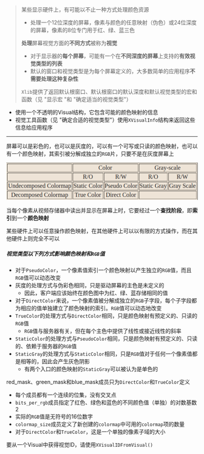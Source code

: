 > 某些显示硬件上，有可能以不止一种方式处理颜色资源
>
> * 处理一个12位深度的屏幕，像素与颜色的任意映射（伪色）或24位深度的屏幕，像素的8位专门用于红、绿、蓝三色
>
> **处理**屏幕视觉方面的**不同方式**被称为**视觉**
>
> * 对于显示器的**每个屏幕**，可能有一个在**不同深度的屏幕**上支持的**有效视觉类型的列表**
> * 默认的窗口和视觉类型是为每个屏幕定义的，大多数简单的应用程序**不需要处理这种复杂性**
>
> `Xlib`提供了返回默认根窗口、默认根窗口的默认深度和默认视觉类型的宏和函数（见 "显示宏 "和 "确定适当的视觉类型"）

* 使用一个不透明的Visual结构，它包含可能的颜色映射的信息
* 视觉工具函数（见 "确定合适的视觉类型"）使用`XVisualInfo`结构来返回这些信息给应用程序

---

屏幕可以是彩色的，也可以是灰度的，可以有一个可写或只读的颜色映射，也可以有一个颜色映射，其索引被分解成独立的`RGB`片，只要不是在灰度屏幕上

![image-20211016105006828](Visual_Types.assets/image-20211016105006828.png)

当每个像素从视频存储器中读出并显示在屏幕上时，它要经过一个**查找阶段**，即**索引**到一个**颜色映射**

某些硬件上可以任意操作颜色映射，在其他硬件上可以以有限的方式操作，而在其他硬件上则完全不可以

##### 视觉类型以下列方式影响颜色映射和`RGB`值

* 对于`PseudoColor`，一个像素值索引一个颜色映射以产生独立的`RGB`值，而且`RGB`值可以动态改变
* 灰度的处理方式与伪彩色相同，只是驱动屏幕的主色是未定义的
  * 因此，客户端应该始终在颜色图中为红、绿、蓝存储相同的值
* 对于`DirectColor`来说，一个像素值被分解成独立的`RGB`子字段，每个子字段都为相应的值单独建立了颜色映射的索引。`RGB`值可以动态地改变
* `TrueColor`的处理方式与`DirectColor`相同，只是颜色映射有预定义的、只读的`RGB`值
  * `RGB`值与服务器有关，但在每个主色中提供了线性或接近线性的斜率
* `StaticColor`的处理方式与`PseudoColor`相同，只是颜色映射有预定义的、只读的、依赖于服务器的`RGB`值
* `StaticGray`的处理方式与`StaticColor`相同，只是`RGB`值对于任何一个像素值都是相等的，因此会产生灰色阴影
  * 有两个入口的颜色映射的`StaticGray`可以被认为是单色的

red_mask、green_mask和blue_mask成员只为`DirectColor`和`TrueColor`定义

* 每个成员都有一个连续的位集，没有交叉点
* `bits_per_rgb`成员指定了红色、绿色和蓝色的不同颜色值（单独）的对数基数2
* 实际的`RGB`值是无符号的16位数字
* `colormap_size`成员定义了新创建的`colormap`中可用的`colormap`项的数量
* 对于`DirectColor`和`TrueColor`，这是一个单独的像素子域的大小

要从一个Visual中获得视觉ID，请使用`XVisualIDFromVisual()`


